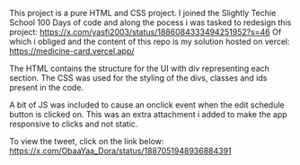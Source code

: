 This project is a pure HTML and CSS project.
I joined the Slightly Techie School 100 Days of code and along the pocess i was tasked to redesign this project:
https://x.com/yasfi2003/status/1886084333494251952?s=46
Of which i obliged and the content of this repo is my solution hosted on vercel: https://medicine-card.vercel.app/

The HTML contains the structure for the UI with div representing each section.
The CSS was used for the styling of the divs, classes and ids present in the code.

A bit of JS was included to cause an onclick event when the edit schedule button is clicked on. This was an extra attachment i added to make the app responsive to clicks and not static. 

To view the tweet, click on the link below:
https://x.com/ObaaYaa_Dora/status/1887051948936884391

